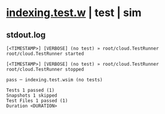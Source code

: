 # [indexing.test.w](../../../../../examples/tests/valid/indexing.test.w) | test | sim

## stdout.log
```log
[<TIMESTAMP>] [VERBOSE] (no test) » root/cloud.TestRunner
root/cloud.TestRunner started

[<TIMESTAMP>] [VERBOSE] (no test) » root/cloud.TestRunner
root/cloud.TestRunner stopped

pass ─ indexing.test.wsim (no tests)

Tests 1 passed (1)
Snapshots 1 skipped
Test Files 1 passed (1)
Duration <DURATION>
```

